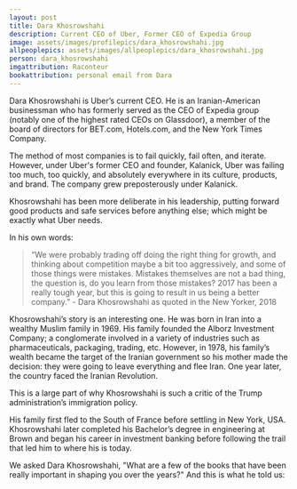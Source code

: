 ```yaml
---
layout: post
title: Dara Khosrowshahi
description: Current CEO of Uber, Former CEO of Expedia Group
image: assets/images/profilepics/dara_khosrowshahi.jpg
allpeoplepics: assets/images/allpeoplepics/dara_khosrowshahi.jpg
person: dara_khosrowshahi
imgattribution: Raconteur
bookattribution: personal email from Dara
---
```


Dara Khosrowshahi is Uber’s current CEO. He is an Iranian-American businessman who has formerly served as the CEO of Expedia group (notably one of the highest rated CEOs on Glassdoor), a member of the board of directors for BET.com, Hotels.com, and the New York Times Company. 

The method of most companies is to fail quickly, fail often, and iterate. However, under Uber's former CEO and founder, Kalanick, Uber was failing too much, too quickly, and absolutely everywhere in its culture, products, and brand. The company grew preposterously under Kalanick. 

Khosrowshahi has been more deliberate in his leadership, putting forward good products and safe services before anything else; which might be exactly what Uber needs. 

In his own words: 
> “We were probably trading off doing the right thing for growth, and thinking about competition maybe a bit too aggressively, and some of those things were mistakes. Mistakes themselves are not a bad thing, the question is, do you learn from those mistakes? 2017 has been a really tough year, but this is going to result in us being a better company.” - Dara Khosrowshahi as quoted in the New Yorker, 2018

Khosrowshahi’s story is an interesting one. He was born in Iran into a wealthy Muslim family in 1969. His family founded the Alborz Investment Company; a conglomerate involved in a variety of industries such as pharmaceuticals, packaging, trading, etc. However, in 1978, his family’s wealth became the target of the Iranian government so his mother made the decision: they were going to leave everything and flee Iran. One year later, the country faced the Iranian Revolution.

This is a large part of why Khosrowshahi is such a critic of the Trump administration’s immigration policy. 

His family first fled to the South of France before settling in New York, USA. Khosrowshahi later completed his Bachelor’s degree in engineering at Brown and began his career in investment banking before following the trail that led him to where his is today. 

We asked Dara Khosrowshahi, "What are a few of the books that have been really important in shaping you over the years?" And this is what he told us:





